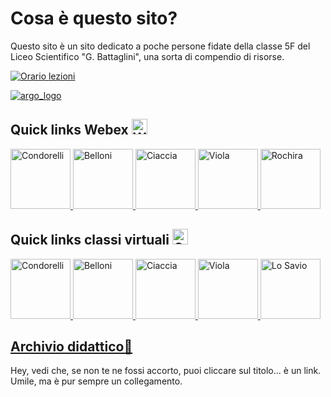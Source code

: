 # Cosa è questo sito?
Questo sito è un sito dedicato a poche persone fidate della classe 5F del Liceo Scientifico "G. Battaglini", una sorta di compendio di risorse.

[![Orario lezioni](/resources/calendar)](https://docs.google.com/spreadsheets/d/e/2PACX-1vQx4TpNnCrB5HV89TslpxWK2SEVIUgKUVp-o85nHIcOVhCWFSmvZRBLomRlO3LEtEl0P1XuH5JS_K5r/pubhtml)


[![argo_logo](http://www.battaglini.edu.it/images/stories/argonext_genitori.jpg)](http://www.ss16799.scuolanext.info/)
## Quick links Webex <img alt='Webex' width='25 px' src='https://lh3.googleusercontent.com/_8joIrDlTdTZ1cKVVnMoQ9KG0i-A5LCZX8N3w0MmFljiIsV8T2jkcqhHWndrKs0ldGuX'>
<a href='https://battaglinicv19.webex.com/meet/macciu2'><img alt='Condorelli' width='96 px' src='/Sito_Compiti_5F/resources/condorelli.png'>
<a href='https://battaglinicv19.webex.com/join/bellonidaniela2016'><img alt='Belloni' width='96 px' src='/Sito_Compiti_5F/resources/belloni.png'>
<a href='https://battaglinicv19.webex.com/meet/arch.ciaccia'><img alt='Ciaccia' width='96 px' src='/Sito_Compiti_5F/resources/ciaccia.png'/>
<a href='https://battaglinicv19.webex.com/meet/cinziacf.14'><img alt='Viola' width='96 px' src='/Sito_Compiti_5F/resources/viola.png'/>
<a href='https://battaglinicv19.webex.com/meet/maria.rochira'><img alt='Rochira' width='96 px' src='/Sito_Compiti_5F/resources/rochira.png'/></a>

## Quick links classi virtuali <img alt='Classrom' width='25 px' src='https://lh3.googleusercontent.com/Qvc6rWiGG_a6LNQ7Yx5vMmve_5ku8TG7z4vmWG7VBkbcOQfOSE2BS7eBcD1NUOWTsbs9A_Vh-mJpKtsGtG_0f7sIGFy5LwhdOLRg4w=h120'>

<a href='https://classroom.google.com/u/0/c/NTQyMjAzNjI1ODZa'><img alt='Condorelli' width='96 px' src='/Sito_Compiti_5F/resources/condorelli.png'>
<a href='https://classroom.google.com/u/0/c/NjI1MTE4MjI4Nzla'><img alt='Belloni' width='96 px' src='/Sito_Compiti_5F/resources/belloni.png'>
<a href='https://padlet.com/giaegiu2002/is1m9q9wb601'><img alt='Ciaccia' width='96 px' src='/Sito_Compiti_5F/resources/ciaccia.png'/>
<a href='https://classroom.google.com/u/0/c/NTM5Njk1OTY5ODFa'><img alt='Viola' width='96 px' src='/Sito_Compiti_5F/resources/viola.png'/>
<a href='https://new.edmodo.com/groups/5f-mat-e-fi-liceobattaglini-20192020-31274782'><img alt='Lo Savio' width='96 px' src='https://api.edmodo.com/users/144023444/avatar?t=1584136740&type=large&u=78cx7drk8di3sbz5afdqqyqr6'></a>

## **[Archivio didattico🔗](archivio)**
Hey, vedi che, se non te ne fossi accorto, puoi cliccare sul titolo... è un link. Umile, ma è pur sempre un collegamento.
